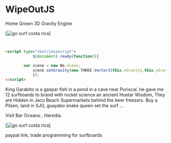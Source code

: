 WipeOutJS
=======

Home Grown 3D Gravity Engine

[![go surf costa rica](http://www.perezzeledon.net/wp-content/uploads/Panoramio-copia.jpg)]

```html


<script type="text/javascript">
			$(document).ready(function(){

        var scene = new Wo.Scene;
    		scene.setGravity(new THREE.Vector3(this.xGravity,this.yGravity,this.zGravity));//params for gravity
			});
</script>		

```

King Garabito is a gaspar fish in a pond in a cave near Puriscal.
he gave me 12 surfboards to brand with rocket science an ancient
Huetar Wisdom, They are Hidden in Jaco Beach Supermarkets behind the
beer freezers. Buy a Pilsen, land in SJO, guayabo snake queen set the surf ...

Visit Bar Oceano , Heredia.

[![go surf costa rica](https://static.simpsonswiki.com/images/thumb/e/ec/SurfingRabbi.png/250px-SurfingRabbi.png)]

paypal link, trade programming for surfboards
